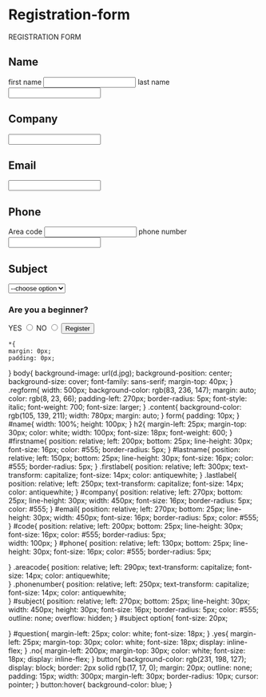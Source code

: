 # Registration-form
 <title>FORM</title>
    <link rel="stylesheet" href="styles.css">
<body>
<div class="regform">REGISTRATION FORM</div>
    <div class="content">
        <form action="">
            <div id="name">
                <h2>Name</h2>
                <label class="firstlabel">first name</label>
                <input type="text" id="firstname" name="firstname">
                <label class="lastlabel">last name</label>
                <input type="text" id="lastname" name="lastname">
            </div>
            <h2>Company</h2>
            <input type="text" id="company" name="company">
            <h2>Email</h2>
            <input type="email" id="email" name="email">
            <h2>Phone</h2>
            <label class="areacode">Area code</label>
            <input type="text" id="code" name="areacode">
            <label class="phonenumber">phone number</label>
            <input type="tel" id="phone" name="phonenumber">
            <h2>Subject</h2>
            <select name="subject" id="subject">
                <option disabled="disabled" selected="selected">--choose option</option>
                <option value="subject 1">mathematics</option>
                <option value="subject 2">english</option>
                <option value="subject 3">yoruba</option>
            </select>
            <h3 id="question">Are you a beginner?</h2>
            <label class="yes">YES</label>
            <input type="radio" id="YES" name="question" value="YES">
            <label class="no">NO</label>
            <input type="radio" id="NO" name="question" value="NO">
            <button type="submit">Register</button>
        </form>
  </div>
    </body>
    
    *{
    margin: 0px;
    padding: 0px;
}
body{
    background-image: url(d.jpg);
    background-position: center;
    background-size: cover;
    font-family: sans-serif;
    margin-top: 40px;
}
.regform{
    width: 500px;
    background-color: rgb(83, 236, 147);
    margin: auto;
    color: rgb(8, 23, 66);
    padding-left: 270px;
    border-radius: 5px;
    font-style: italic;
    font-weight: 700;
    font-size: larger;
}
.content{
    background-color: rgb(105, 139, 211);
    width: 780px;
    margin: auto;
}
form{
    padding: 10px;
}
#name{
    width: 100%;
    height: 100px;
}
h2{
    margin-left: 25px;
    margin-top: 30px;
    color: white;
    width: 100px;
font-size: 18px;
font-weight: 600;
}
#firstname{
    position: relative;
    left: 200px;
    bottom: 25px;
    line-height: 30px;
    font-size: 16px;
    color: #555;
    border-radius: 5px;
}
#lastname{
    position: relative;
    left: 150px;
    bottom: 25px;
    line-height: 30px;
    font-size: 16px;
    color: #555;
    border-radius: 5px;
}
.firstlabel{
    position: relative;
    left: 300px;
    text-transform: capitalize;
    font-size: 14px;
    color: antiquewhite;
}
.lastlabel{
    position: relative;
    left: 250px;
    text-transform: capitalize;
    font-size: 14px;
    color: antiquewhite;
}
 #company{
     position: relative;
     left: 270px;
     bottom: 25px;
     line-height: 30px;
     width: 450px;
     font-size: 16px;
     border-radius: 5px;
     color: #555;
 }
 #email{
     position: relative;
     left: 270px;
     bottom: 25px;
     line-height: 30px;
     width: 450px;
     font-size: 16px;
     border-radius: 5px;
     color: #555;
 }
 #code{
    position: relative;
    left: 200px;
    bottom: 25px;
    line-height: 30px;
    font-size: 16px;
    color: #555;
    border-radius: 5px;   
    width: 100px;
 }
 #phone{
    position: relative;
    left: 130px;
    bottom: 25px;
    line-height: 30px;
    font-size: 16px;
    color: #555;
    border-radius: 5px;
    
 }
 .areacode{
    position: relative;
    left: 290px;
    text-transform: capitalize;
    font-size: 14px;
    color: antiquewhite;   
 }
 .phonenumber{
    position: relative;
    left: 250px;
    text-transform: capitalize;
    font-size: 14px;
    color: antiquewhite;   
 }
 #subject{
    position: relative;
    left: 270px;
    bottom: 25px;
    line-height: 30px;
    width: 450px;
    height: 30px;
    font-size: 16px;
    border-radius: 5px;
    color: #555;
    outline: none;
    overflow: hidden;
 }
 #subject option{
    font-size: 20px;

 }
 #question{
     margin-left: 25px;
     color: white;
     font-size: 18px;
 }
 .yes{
     margin-left: 25px;
     margin-top: 30px;
     color: white;
     font-size: 18px;
     display: inline-flex;
 }
 .no{
     margin-left: 200px;
     margin-top: 30px;
     color: white;
     font-size: 18px;
     display: inline-flex;
 }
button{
    background-color: rgb(231, 198, 127);
    display: block;
    border: 2px solid rgb(17, 17, 0);
    margin: 20px;
    outline: none;
    padding: 15px;
    width: 300px;
    margin-left: 30px;
    border-radius: 10px;
    cursor: pointer;
}
button:hover{
    background-color: blue;
}

  
